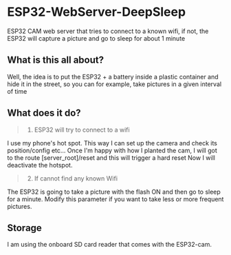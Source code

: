# ESP32-WebServer-DeepSleep
ESP32 CAM web server that tries to connect to a known wifi, if not, the ESP32 will capture a picture and go to sleep for about 1 minute

## What is this all about?

Well, the idea is to put the ESP32 + a battery inside a plastic container and hide it in the street, so you can for example, take pictures in a given interval of time

## What does it do?

>1. ESP32 will try to connect to a wifi

I use my phone's hot spot. This way I can set up the camera and check its position/config etc...
Once I'm happy with how I planted the cam, I will got to the route [server_root]/reset and this will trigger a hard reset
Now I will deactivate the hotspot.

>2. If cannot find any known Wifi 


The ESP32 is going to take a picture with the flash ON and then go to sleep for a minute. Modify this parameter if you want to take less or more frequent pictures.

  
## Storage

I am using the onboard SD card reader that comes with the ESP32-cam. 
